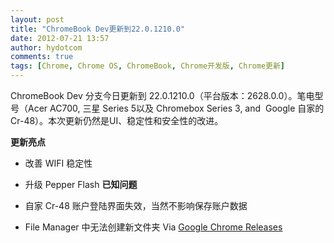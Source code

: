 ```yaml
---
layout: post
title: "ChromeBook Dev更新到22.0.1210.0"
date: 2012-07-21 13:57
author: hydotcom
comments: true
tags: [Chrome, Chrome OS, ChromeBook, Chrome开发版, Chrome更新]
---
```

ChromeBook Dev 分支今日更新到 22.0.1210.0（平台版本：2628.0.0）。笔电型号（Acer AC700, 三星 Series 5以及 Chromebox Series 3, and  Google 自家的Cr-48）。本次更新仍然是UI、稳定性和安全性的改进。

**更新亮点**


*   改善 WIFI 稳定性
*   升级 Pepper Flash
**已知问题**


*   自家 Cr-48 账户登陆界面失效，当然不影响保存账户数据
*   File Manager 中无法创建新文件夹
Via <a href="http://feedproxy.google.com/~r/GoogleChromeReleases/~3/0EqcQEEpGgY/dev-channel-updates-for-chromebooks.html" target="_blank">Google Chrome Releases</a>
<div></div>
